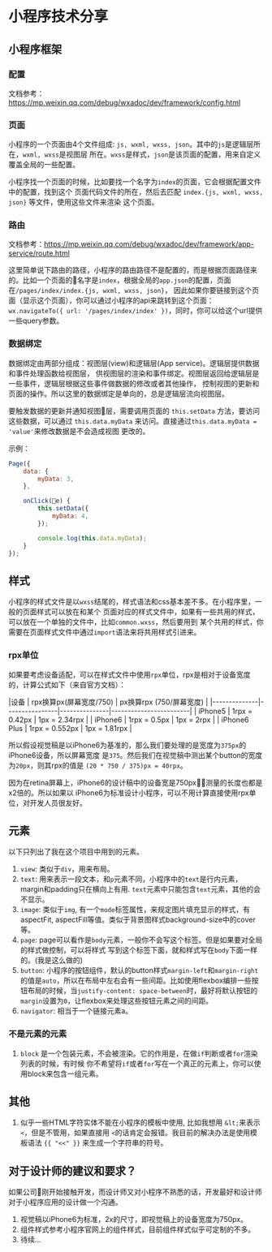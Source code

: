 # 小程序技术分享

## 小程序框架

### 配置

文档参考： https://mp.weixin.qq.com/debug/wxadoc/dev/framework/config.html

### 页面

小程序的一个页面由4个文件组成: `js, wxml, wxss, json`。其中的`js`是逻辑层所在，`wxml, wxss`是视图层
所在。`wxss`是样式，`json`是该页面的配置，用来自定义覆盖全局的一些配置。

小程序找一个页面的时候，比如要找一个名字为`index`的页面，它会根据配置文件中的配置，找到这个
页面代码文件的所在，然后去匹配 `index.{js, wxml, wxss, json}` 等文件，使用这些文件来渲染
这个页面。

### 路由

文档参考：https://mp.weixin.qq.com/debug/wxadoc/dev/framework/app-service/route.html

这里简单说下路由的路径，小程序的路由路径不是配置的，而是根据页面路径来的。比如一个页面的名字是`index`，根据全局的`app.json`的配置，页面在`/pages/index/index.{js, wxml, wxss, json}`，
因此如果你要链接到这个页面（显示这个页面），你可以通过小程序的api来跳转到这个页面：`wx.navigateTo({ url: '/pages/index/index' })`，同时，你可以给这个url提供一些query参数。


### 数据绑定

数据绑定由两部分组成：视图层(view)和逻辑层(App service)。逻辑层提供数据和事件处理函数给视图层，
供视图层的渲染和事件绑定。视图层返回给逻辑层是一些事件，逻辑层根据这些事件做数据的修改或者其他操作，
控制视图的更新和页面的操作。所以这里的数据绑定是单向的，总是逻辑层流向视图层。

要触发数据的更新并通知视图层，需要调用页面的 `this.setData` 方法，要访问这些数据，可以通过
`this.data.myData` 来访问。直接通过`this.data.myData =  'value'`来修改数据是不会造成视图
更改的。

示例：

```js
Page({
	data: {
		myData: 3,
	},

	onClick(e) {
		this.setData({
			myData: 4,
		});

		console.log(this.data.myData);
	}
});
```

## 样式

小程序的样式文件是以`wxss`结尾的，样式语法和css基本差不多。在小程序里，一般的页面样式可以放在和某个
页面对应的样式文件中，如果有一些共用的样式，可以放在一个单独的文件中，比如`common.wxss`，然后要用到
某个共用的样式，你需要在页面样式文件中通过`import`语法来将共用样式引进来。

### rpx单位

如果要考虑设备适配，可以在样式文件中使用`rpx`单位，rpx是相对于设备宽度的，计算公式如下（来自官方文档）：

|设备           |  rpx换算px(屏幕宽度/750)  | px换算rpx (750/屏幕宽度) |
|--------------|----------------|---------------|------------------------|
| iPhone5      | 1rpx = 0.42px  | 1px = 2.34rpx |
| iPhone6      | 1rpx = 0.5px   | 1px = 2rpx |
| iPhone6 Plus | 1rpx = 0.552px | 1px = 1.81rpx |

所以假设视觉稿是以iPhone6为基准的，那么我们要处理的是宽度为`375px`的iPhone6设备，所以屏幕宽度
是`375`。然后我们在视觉稿中测出某个button的宽度为`20px`，则其rpx的值是 `(20 * 750 / 375)px = 40rpx`。

因为在retina屏幕上，iPhone6的设计稿中的设备宽是750px，测量的长度也都是x2倍的。所以如果以
iPhone6为标准设计小程序，可以不用计算直接使用rpx单位，对开发人员很友好。

## 元素

以下只列出了我在这个项目中用到的元素。

1. `view`: 类似于`div`，用来布局。
2. `text`: 用来表示一段文本，和`p`元素不同，小程序中的`text`是行内元素，margin和padding只在横向上有用. `text`元素中只能包含`text`元素，其他的会不显示。
3. `image`: 类似于`img`, 有一个`mode`标签属性，来规定图片填充显示的样式，有aspectFit, aspectFill等值。类似于背景图样式background-size中的cover等。
4. `page`: page可以看作是`body`元素，一般你不会写这个标签。但是如果要对全局的样式做控制，可以将样式
写到这个标签下面，就和样式写在`body`下面一样的。(我是这么做的)
5. `button`: 小程序的按钮组件，默认的button样式`margin-left`和`margin-right`的值是`auto`，所以在布局中左右会有一些间距。比如使用flexbox编排一些按钮布局的时候，当`justify-content: space-between`时，最好将默认按钮的`margin`设置为`0`，让flexbox来处理这些按钮元素之间的间距。
6. `navigator`: 相当于一个链接元素a。

### 不是元素的元素

1. `block` 是一个包装元素，不会被渲染。它的作用是，在做`if`判断或者`for`渲染列表的时候，有时候
你不希望将`if`或者`for`写在一个真正的元素上，你可以使用block来包含一组元素。


## 其他

1. 似乎一些HTML字符实体不能在小程序的模板中使用, 比如我想用 `&lt;`来表示 `<`，但是不管用，如果直接用
`<`的话肯定会报错。我目前的解决办法是使用模板语法 `{{ "<<" }}` 来生成一个字符串的符号。


## 对于设计师的建议和要求？

如果公司刚开始接触开发，而设计师又对小程序不熟悉的话，开发最好和设计师对于小程序应用的设计做一个沟通。

1. 视觉稿以iPhone6为标准，2x的尺寸，即视觉稿上的设备宽度为750px。
2. 组件样式参考小程序官网上的组件样式，目前组件样式似乎可定制的不多。
3. 待续...
